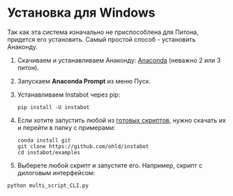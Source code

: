 # Установка для Windows

Так как эта система изначально не приспособлена для Питона, придется его установить. Самый простой способ - установить Анаконду.

1. Скачиваем и устанавливаем Анаконду: [Anaconda](https://www.continuum.io/downloads) (неважно 2 или 3 питон).
2. Запускаем **Anaconda Prompt** из меню Пуск.
3. Устанавливаем Instabot через pip:

	```
	pip install -U instabot
	```

4. Если хотите запустить любой из [готовых скриптов](https://github.com/instagrambot/instabot/tree/master/examples), нужно скачать их и перейти в папку с примерами:

	```
	conda install git
	git clone https://github.com/ohld/instabot
	cd instabot/examples
	```

5. Выберете любой скрипт и запустите его. Например, скрипт с дилоговым интерфейсом:

  ```
  python multi_script_CLI.py
  ```
